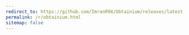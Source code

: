 ```yaml
---
redirect_to: https://github.com/ImranR98/Obtainium/releases/latest
permalink: /r/obtainium.html
sitemap: false
---
```

